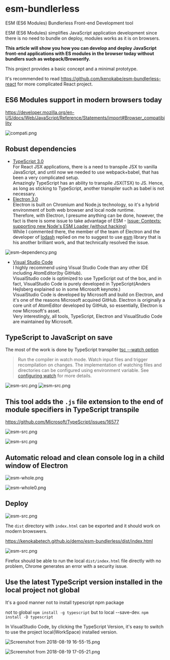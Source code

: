 
# esm-bundlerless

ESM (ES6 Modules) Bundlerless Front-end Development tool

ESM (ES6 Modules)  simplifies JavaScript application development since there is no need to bundle on deploy, modules works as it is on browsers.

**This article will show you how you can develop and deploy JavaScript front-end applications with ES modules in the browser today without bundlers such as webpack/Browserify.**

This project provides a basic concept and a minimal prototype.

It's recommended to read https://github.com/kenokabe/esm-bundlerless-react for more complicated React project.

## ES6 Modules support in modern browsers today
https://developer.mozilla.org/en-US/docs/Web/JavaScript/Reference/Statements/import#Browser_compatibility

![compati.png](https://kenokabetech.github.io/img/ts-react-electron/compati.png)

## Robust dependencies

- [TypeScript 3.0](https://www.typescriptlang.org/)  
For React JSX applications, there is a need to transpile JSX to vanilla JavaScript, and until now we needed to use webpack+babel, that has been a very complicated setup.  
Amazingly TypeScript has an ability to transpile JSX(TSX) to JS.  Hence, as long as sticking to TypeScript, another transpiler such as babel is not necessary.  
- [Electron 3.0](https://electronjs.org/)  
Electron is built on Chromium and Node.js technology, so it's a hybrid environment of both web browser and local node runtime.  
Therefore, with Electron, I presume anything can be done, however, the fact is there is some issue to take advantage of ESM - [Issue: Contexts: supporting new Node's ESM Loader (without hacking)](https://github.com/electron/node/issues/33)  
While I commented there, the member of the team of Electron and the developer of [lodash](https://www.npmjs.com/package/lodash) replied on me to suggest to use [esm](https://www.npmjs.com/package/esm) library that is his another brilliant work, and that technically resolved the issue.  

![esm-dependency.png](https://kenokabetech.github.io/img/ts-react-electron/esm-dependency.png)

- [Visual Studio Code ](https://code.visualstudio.com/)  
I highly recommend using Visual Studio Code than any other IDE including AtomEditor(by GitHub).  
VisualStudio code is optimized to use TypeScript out of the box, and in fact, VisualStudio Code is purely developed in TypeScript(Anders Hejlsberg explained so in some Microsoft keynote.)    
VisualStudio Code is developed by Microsoft and build on Electron, and it's one of the reasons Microsoft acquired GitHub. Electron is originally a core unit of AtomEditor developed by GitHub, so essentially, Electron is now Microsoft's asset.  
Very interestingly, all tools, TypeScript, Electron and VisualStudio Code are maintained by Microsoft. 

## TypeScript to JavaScript on save

The most of the work is done by TypeScript transpiler
[tsc --watch option](https://www.typescriptlang.org/docs/handbook/compiler-options.html)
>Run the compiler in watch mode. Watch input files and trigger recompilation on changes. The implementation of watching files and directories can be configured using environment variable. See [configuring watch](https://www.typescriptlang.org/docs/handbook/configuring-watch.html) for more details.
>
![esm-src.png](https://kenokabetech.github.io/img/ts-react-electron/esm-src.png)
![esm-src.png](https://kenokabetech.github.io/img/ts-react-electron/esm-dist.png)

## This tool adds the `.js` file extension to the end of module specifiers in TypeScript transpile
https://github.com/Microsoft/TypeScript/issues/16577

![esm-src.png](https://kenokabetech.github.io/img/ts-react-electron/esm-ts.png)

![esm-src.png](https://kenokabetech.github.io/img/ts-react-electron/esm-js.png)

## Automatic reload and clean console log in a child window of Electron

![esm-whole.png](https://kenokabetech.github.io/img/ts-react-electron/esm-whole.png)

![esm-whole0.png](https://kenokabetech.github.io/img/ts-react-electron/esm-whole0.png)

## Deploy

![esm-src.png](https://kenokabetech.github.io/img/ts-react-electron/esm-dist.png)

The `dist` directory with `index.html` can be exported and it should work on modern browswers. 

https://kenokabetech.github.io/demo/esm-bundlerless/dist/index.html

![esm-src.png](https://kenokabetech.github.io/img/ts-react-electron/deploy.png)

Firefox should be able to run the local `dist/index.html` file directly with no problem, Chrome generates an error with a security issue.

 ## Use the latest TypeScript version installed in the local project not global

It's a good manner not to install typescript npm package 

not to global 
`npm install -g typescript`
but to local --save-dev.
`npm install -D typescript`

In VisualStudio Code, by clicking the TypeScript Version, it's easy to switch to use the project local(WorkSpace) installed version.

![Screenshot from 2018-08-19 16-55-15.png](https://kenokabetech.github.io/img/ts-react-electron/Screenshot%20from%202018-08-19%2016-55-15.png)

 
![Screenshot from 2018-08-19 17-05-21.png](https://kenokabetech.github.io/img/ts-react-electron/Screenshot%20from%202018-08-19%2017-05-21.png) 
  


 